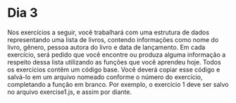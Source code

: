 # Dia 3

 Nos exercícios a seguir, você trabalhará com uma estrutura de dados representando uma lista de livros, contendo informações como nome do livro, gênero, pessoa autora do livro e data de lançamento.
Em cada exercício, será pedido que você encontre ou produza alguma informação a respeito dessa lista utilizando as funções que você aprendeu hoje. Todos os exercícios contêm um código base. Você deverá copiar esse código e salvá-lo em um arquivo nomeado conforme o número do exercício, completando a função em branco.
Por exemplo, o exercício 1 deve ser salvo no arquivo exercise1.js, e assim por diante.
